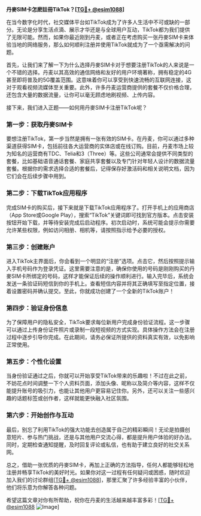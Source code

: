 **丹麥SIM卡怎麽註冊TikTok？[[TG💪+ @esim1088](https://t.me/s/esim1088)]**

在当今数字化时代，社交媒体平台如TikTok成为了许多人生活中不可或缺的一部分。无论是分享生活点滴、展示才华还是与全球用户互动，TikTok都为我们提供了无限可能。然而，如果你最近刚到丹麦，或者正在考虑购买一张丹麥SIM卡来体验当地的网络服务，那么如何顺利注册并使用TikTok就成为了一个亟需解决的问题。

首先，让我们来了解一下为什么选择丹麥SIM卡对于想要注册TikTok的人来说是一个不错的选择。丹麦以其高效的通信网络和友好的用户环境著称，拥有稳定的4G甚至即将普及的5G覆盖范围。这意味着你可以享受到快速流畅的互联网连接，这对于观看视频流媒体至关重要。此外，许多丹麦运营商提供的套餐不仅价格合理，还包含大量的数据流量，让你可以毫无顾虑地刷视频、上传内容。

接下来，我们进入正题——如何用丹麥SIM卡注册TikTok呢？

### **第一步：获取丹麥SIM卡**
要想注册TikTok，第一步当然是拥有一张有效的SIM卡。在丹麦，你可以通过多种渠道获得SIM卡，包括前往各大运营商的实体店或在线订购。目前，丹麦市场上较为知名的运营商有TDC、Telia和3（Three）等。这些公司通常会提供不同类型的套餐，比如基础语音通话套餐、家庭共享套餐以及专门针对年轻人设计的数据流量套餐。根据你的需求选择合适的套餐后，记得保存好激活码和相关说明文档，因为它们会在后续步骤中用到。

### **第二步：下载TikTok应用程序**
完成SIM卡的购买后，接下来就是下载TikTok应用程序了。打开手机上的应用商店（App Store或Google Play），搜索“TikTok”关键词即可找到官方版本。点击安装按钮开始下载，并等待安装完成后启动程序。初次启动时，系统可能会提示你需要允许某些权限，例如访问相册、相机等，请按照指示给予必要的授权。

### **第三步：创建账户**
进入TikTok主界面后，你会看到一个明显的“注册”选项。点击它，然后按照提示输入手机号码作为登录凭证。这里需要注意的是，确保你使用的号码是刚刚购买的丹麥SIM卡所绑定的号码，这样才能保证后续的操作顺利进行。输入完毕后，系统会发送一条验证码短信到你的手机上。查看短信内容并将其正确填写至指定位置，接着设置密码并确认提交。至此，你就成功创建了一个全新的TikTok账户！

### **第四步：验证身份信息**
为了保障用户的隐私安全，TikTok要求每位新用户完成身份验证流程。这一步骤可以通过上传身份证件照片或录制一段短视频的方式实现。具体操作方法会在注册过程中逐步引导你完成。在此期间，请务必保证所提供的资料真实有效，以免影响正常使用。

### **第五步：个性化设置**
当身份验证通过之后，你就可以开始享受TikTok带来的乐趣啦！不过在此之前，不妨花点时间调整一下个人资料页面，添加头像、昵称以及简介等内容，这样不仅能提升账号的吸引力，也能让其他用户更容易记住你。另外，还可以关注一些感兴趣的话题标签或创作者，这样就能更快融入社区氛围。

### **第六步：开始创作与互动**
最后，别忘了利用TikTok的强大功能去创造属于自己的精彩瞬间！无论是拍摄创意短片、参与热门挑战，还是与其他用户交流心得，都是提升用户体验的好办法。同时，定期检查通知提醒，及时回复评论或私信，也有助于建立良好的社交关系网。

总之，借助一张优质的丹麥SIM卡，再加上正确的方法指导，任何人都能够轻松地注册并畅享TikTok的美好时光。如果你对这一过程有任何疑问或困惑，随时欢迎加入我们的讨论群组[[TG💪+ @esim1088](https://t.me/s/esim1088)]，那里汇聚了许多经验丰富的小伙伴，他们将乐意为你解答各种问题。

希望这篇文章对你有所帮助，祝你在丹麦的生活越来越丰富多彩！[[TG💪+ @esim1088](https://t.me/s/esim1088) ![Image](https://i.postimg.cc/4NQfJmqS/Snipaste-2025-05-13-00-14-12.png)]